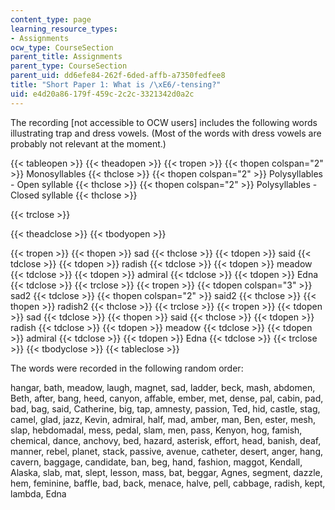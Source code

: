 ```yaml
---
content_type: page
learning_resource_types:
- Assignments
ocw_type: CourseSection
parent_title: Assignments
parent_type: CourseSection
parent_uid: dd6efe84-262f-6ded-affb-a7350fedfee8
title: "Short Paper 1: What is /\xE6/-tensing?"
uid: e4d20a86-179f-459c-2c2c-3321342d0a2c
---
```

The recording \[not accessible to OCW users\] includes the following words illustrating trap and dress vowels. (Most of the words with dress vowels are probably not relevant at the moment.)

{{< tableopen >}}
{{< theadopen >}}
{{< tropen >}}
{{< thopen colspan="2" >}}
Monosyllables
{{< thclose >}}
{{< thopen colspan="2" >}}
Polysyllables - Open syllable
{{< thclose >}}
{{< thopen colspan="2" >}}
Polysyllables - Closed syllable
{{< thclose >}}

{{< trclose >}}

{{< theadclose >}}
{{< tbodyopen >}}

{{< tropen >}}
{{< thopen >}}
sad
{{< thclose >}}
{{< tdopen >}}
said
{{< tdclose >}}
{{< tdopen >}}
radish
{{< tdclose >}}
{{< tdopen >}}
meadow
{{< tdclose >}}
{{< tdopen >}}
admiral
{{< tdclose >}}
{{< tdopen >}}
Edna
{{< tdclose >}}
{{< trclose >}}
{{< tropen >}}
{{< tdopen colspan="3" >}}
sad2
{{< tdclose >}}
{{< thopen colspan="2" >}}
said2
{{< thclose >}}
{{< thopen >}}
radish2
{{< thclose >}}
{{< trclose >}}
{{< tropen >}}
{{< tdopen >}}
sad
{{< tdclose >}}
{{< thopen >}}
said
{{< thclose >}}
{{< tdopen >}}
radish
{{< tdclose >}}
{{< tdopen >}}
meadow
{{< tdclose >}}
{{< tdopen >}}
admiral
{{< tdclose >}}
{{< tdopen >}}
Edna
{{< tdclose >}}
{{< trclose >}}
{{< tbodyclose >}}
{{< tableclose >}}

The words were recorded in the following random order:

hangar, bath, meadow, laugh, magnet, sad, ladder, beck, mash, abdomen, Beth, after, bang, heed, canyon, affable, ember, met, dense, pal, cabin, pad, bad, bag, said, Catherine, big, tap, amnesty, passion, Ted, hid, castle, stag, camel, glad, jazz, Kevin, admiral, half, mad, amber, man, Ben, ester, mesh, slap, hebdomadal, mess, pedal, slam, men, pass, Kenyon, hog, famish, chemical, dance, anchovy, bed, hazard, asterisk, effort, head, banish, deaf, manner, rebel, planet, stack, passive, avenue, catheter, desert, anger, hang, cavern, baggage, candidate, ban, beg, hand, fashion, maggot, Kendall, Alaska, slab, mat, slept, lesson, mass, bat, beggar, Agnes, segment, dazzle, hem, feminine, baffle, bad, back, menace, halve, pell, cabbage, radish, kept, lambda, Edna